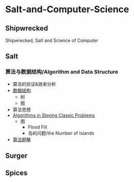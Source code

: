 # Salt-and-Computer-Science

## Shipwrecked

Shipwrecked, Salt and Science of Computer

## Salt

### 算法与数据结构/Algorithm and Data Structure

- 算法的验证&效率分析
- [数据结构](Algorithms/数据结构.md)
  - 树
  - 图
- 算法思想
- [Algorithms in Sloving Classic Problems](Algorithms/Algorithms_in_Solving_Classic_Problems.md)
  - 图
    - Flood Fill
    - 岛屿问题/the Number of Islands
- [算法题解](Algorithms/算法题解.md)

## Surger

## Spices
